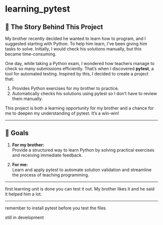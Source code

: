 # learning_pytest

## 📖 The Story Behind This Project

My brother recently decided he wanted to learn how to program, and I suggested starting with Python.
To help him learn, I’ve been giving him tasks to solve.
Initially, I would check his solutions manually, but this became time-consuming. 

One day, while taking a Python exam, I wondered how teachers manage to check so many submissions efficiently. That’s when I discovered **pytest**, a tool for automated testing. Inspired by this, I decided to create a project that:
1. Provides Python exercises for my brother to practice.
2. Automatically checks his solutions using pytest so I don’t have to review them manually.

This project is both a learning opportunity for my brother and a chance for me to deepen my understanding of pytest. It’s a win-win!

---

## 🎯 Goals

1. **For my brother:**  
   Provide a structured way to learn Python by solving practical exercises and receiving immediate feedback.
   
2. **For me:**  
   Learn and apply pytest to automate solution validation and streamline the process of teaching programming.

---

first learning unit is done you can test it out. My brother likes it and he said it helped him a lot.


---
remember to install pytest before you test the files

still in development
